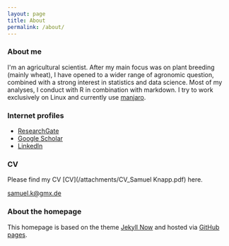 ```yaml
---
layout: page
title: About
permalink: /about/
---
```


### About me

I'm an agricultural scientist. After my main focus was on plant breeding (mainly wheat), I have opened to a wider range of agronomic question, combined with a strong interest in statistics and data science. Most of my analyses, I conduct with R in combination with markdown. I try to work exclusively on Linux and currently use [manjaro](https://manjaro.org/).


### Internet profiles

- [ResearchGate](https://www.researchgate.net/profile/Samuel_Knapp)
- [Google Scholar](http://tinyurl.com/SamuelKnapp-Scholar)
- [LinkedIn](http://www.linkedin.com/in/samuelknapp)


### CV

Please find my CV [CV](/attachments/CV_Samuel Knapp.pdf) here.

[samuel.k@gmx.de](mailto:samuel.k@gmx.de)


### About the homepage

This homepage is based on the theme [Jekyll Now](https://github.com/barryclark/jekyll-now) and hosted via [GitHub pages](https://pages.github.com/).